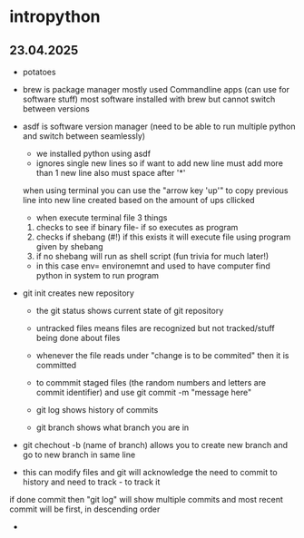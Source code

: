 # intropython


## 23.04.2025


* potatoes
* brew is package manager mostly used Commandline apps (can use for software stuff) most software installed with brew but cannot switch between versions
* asdf is software version manager (need to be able to run multiple python and switch between seamlessly)
    * we installed python using asdf
    * ignores single new lines so if want to add new line must add more than 1 new line also must space after '*'

    when using terminal you can use the "arrow key 'up'" to copy previous line into new line created based on the amount of ups cllicked
    * when execute terminal file 3 things
    1) checks to see if binary file- if so executes as program
    2) checks if shebang (#!) if this exists it will execute file using program given by shebang
    3) if no shebang will run as shell script (fun trivia for much later!)

    * in this case env= environemnt and used to have computer find python in system to run program

* git init creates new repository
    * the git status shows current state of git repository

    * untracked files means files are recognized but not tracked/stuff being done about files
    * whenever the file reads under "change is to be commited" then it is committed



    *  to commmit staged files (the random numbers and letters are commit identifier) and use 
    git commit -m "message here"

    * git log shows history of commits

    * git branch shows what branch you are in

* git chechout -b (name of branch)     allows you to create new branch and go to new branch in same line

* this can modify files and git will acknowledge the need to commit to history and need to track - to track it 

if done commit then "git log" will show multiple commits and most recent commit will be first, in descending order

* 